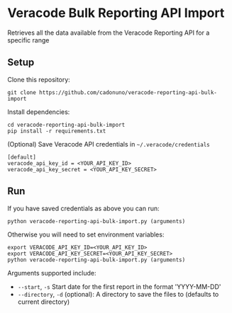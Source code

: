 # Veracode Bulk Reporting API Import

Retrieves all the data available from the Veracode Reporting API for a specific range

## Setup

Clone this repository:

    git clone https://github.com/cadonuno/veracode-reporting-api-bulk-import

Install dependencies:

    cd veracode-reporting-api-bulk-import
    pip install -r requirements.txt

(Optional) Save Veracode API credentials in `~/.veracode/credentials`

    [default]
    veracode_api_key_id = <YOUR_API_KEY_ID>
    veracode_api_key_secret = <YOUR_API_KEY_SECRET>

## Run

If you have saved credentials as above you can run:

    python veracode-reporting-api-bulk-import.py (arguments)

Otherwise you will need to set environment variables:

    export VERACODE_API_KEY_ID=<YOUR_API_KEY_ID>
    export VERACODE_API_KEY_SECRET=<YOUR_API_KEY_SECRET>
    python veracode-reporting-api-bulk-import.py (arguments)

Arguments supported include:

* `--start`, `-s`  Start date for the first report in the format 'YYYY-MM-DD'
* `--directory`, `-d` (optional): A directory to save the files to (defaults to current directory)

